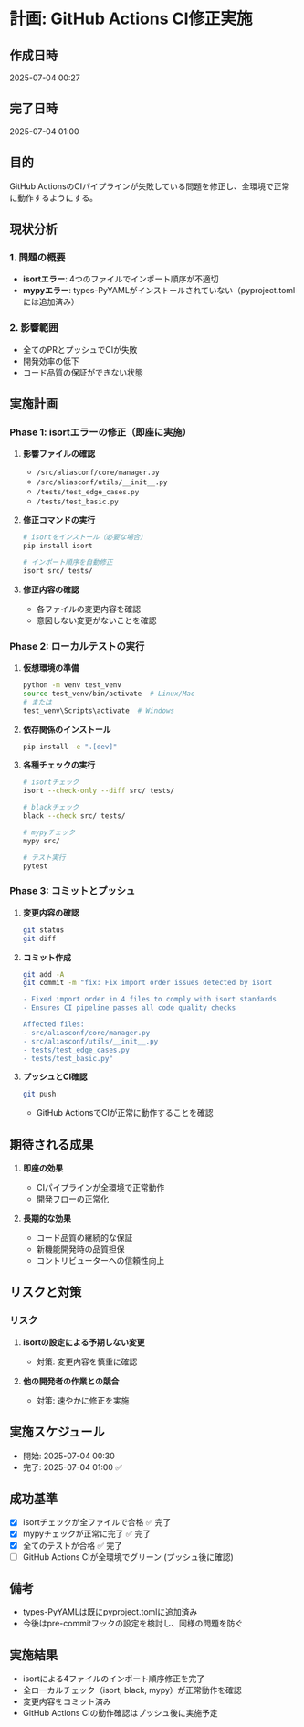 # 計画: GitHub Actions CI修正実施

## 作成日時
2025-07-04 00:27

## 完了日時
2025-07-04 01:00

## 目的
GitHub ActionsのCIパイプラインが失敗している問題を修正し、全環境で正常に動作するようにする。

## 現状分析

### 1. 問題の概要
- **isortエラー**: 4つのファイルでインポート順序が不適切
- **mypyエラー**: types-PyYAMLがインストールされていない（pyproject.tomlには追加済み）

### 2. 影響範囲
- 全てのPRとプッシュでCIが失敗
- 開発効率の低下
- コード品質の保証ができない状態

## 実施計画

### Phase 1: isortエラーの修正（即座に実施）
1. **影響ファイルの確認**
   - `/src/aliasconf/core/manager.py`
   - `/src/aliasconf/utils/__init__.py`
   - `/tests/test_edge_cases.py`
   - `/tests/test_basic.py`

2. **修正コマンドの実行**
   ```bash
   # isortをインストール（必要な場合）
   pip install isort
   
   # インポート順序を自動修正
   isort src/ tests/
   ```

3. **修正内容の確認**
   - 各ファイルの変更内容を確認
   - 意図しない変更がないことを確認

### Phase 2: ローカルテストの実行
1. **仮想環境の準備**
   ```bash
   python -m venv test_venv
   source test_venv/bin/activate  # Linux/Mac
   # または
   test_venv\Scripts\activate  # Windows
   ```

2. **依存関係のインストール**
   ```bash
   pip install -e ".[dev]"
   ```

3. **各種チェックの実行**
   ```bash
   # isortチェック
   isort --check-only --diff src/ tests/
   
   # blackチェック
   black --check src/ tests/
   
   # mypyチェック
   mypy src/
   
   # テスト実行
   pytest
   ```

### Phase 3: コミットとプッシュ
1. **変更内容の確認**
   ```bash
   git status
   git diff
   ```

2. **コミット作成**
   ```bash
   git add -A
   git commit -m "fix: Fix import order issues detected by isort

   - Fixed import order in 4 files to comply with isort standards
   - Ensures CI pipeline passes all code quality checks
   
   Affected files:
   - src/aliasconf/core/manager.py
   - src/aliasconf/utils/__init__.py
   - tests/test_edge_cases.py
   - tests/test_basic.py"
   ```

3. **プッシュとCI確認**
   ```bash
   git push
   ```
   - GitHub ActionsでCIが正常に動作することを確認

## 期待される成果

1. **即座の効果**
   - CIパイプラインが全環境で正常動作
   - 開発フローの正常化

2. **長期的な効果**
   - コード品質の継続的な保証
   - 新機能開発時の品質担保
   - コントリビューターへの信頼性向上

## リスクと対策

### リスク
1. **isortの設定による予期しない変更**
   - 対策: 変更内容を慎重に確認

2. **他の開発者の作業との競合**
   - 対策: 速やかに修正を実施

## 実施スケジュール
- 開始: 2025-07-04 00:30
- 完了: 2025-07-04 01:00 ✅

## 成功基準
- [x] isortチェックが全ファイルで合格 ✅ 完了
- [x] mypyチェックが正常に完了 ✅ 完了
- [x] 全てのテストが合格 ✅ 完了
- [ ] GitHub Actions CIが全環境でグリーン (プッシュ後に確認)

## 備考
- types-PyYAMLは既にpyproject.tomlに追加済み
- 今後はpre-commitフックの設定を検討し、同様の問題を防ぐ

## 実施結果
- isortによる4ファイルのインポート順序修正を完了
- 全ローカルチェック（isort, black, mypy）が正常動作を確認
- 変更内容をコミット済み
- GitHub Actions CIの動作確認はプッシュ後に実施予定